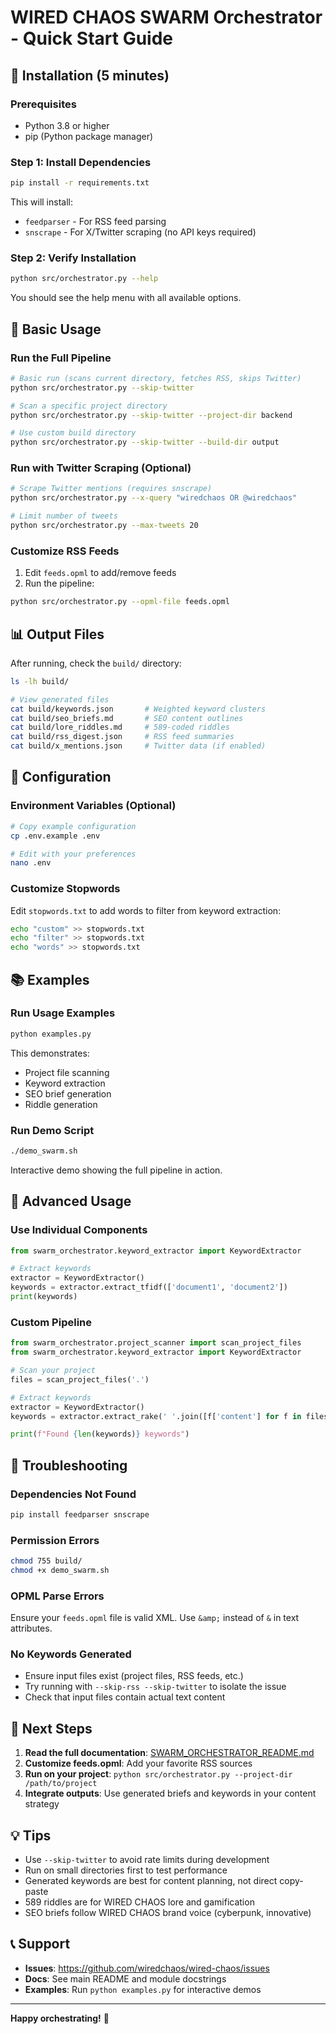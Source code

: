 # WIRED CHAOS SWARM Orchestrator - Quick Start Guide

## 🚀 Installation (5 minutes)

### Prerequisites
- Python 3.8 or higher
- pip (Python package manager)

### Step 1: Install Dependencies

```bash
pip install -r requirements.txt
```

This will install:
- `feedparser` - For RSS feed parsing
- `snscrape` - For X/Twitter scraping (no API keys required)

### Step 2: Verify Installation

```bash
python src/orchestrator.py --help
```

You should see the help menu with all available options.

## 🎯 Basic Usage

### Run the Full Pipeline

```bash
# Basic run (scans current directory, fetches RSS, skips Twitter)
python src/orchestrator.py --skip-twitter

# Scan a specific project directory
python src/orchestrator.py --skip-twitter --project-dir backend

# Use custom build directory
python src/orchestrator.py --skip-twitter --build-dir output
```

### Run with Twitter Scraping (Optional)

```bash
# Scrape Twitter mentions (requires snscrape)
python src/orchestrator.py --x-query "wiredchaos OR @wiredchaos"

# Limit number of tweets
python src/orchestrator.py --max-tweets 20
```

### Customize RSS Feeds

1. Edit `feeds.opml` to add/remove feeds
2. Run the pipeline:

```bash
python src/orchestrator.py --opml-file feeds.opml
```

## 📊 Output Files

After running, check the `build/` directory:

```bash
ls -lh build/

# View generated files
cat build/keywords.json       # Weighted keyword clusters
cat build/seo_briefs.md       # SEO content outlines
cat build/lore_riddles.md     # 589-coded riddles
cat build/rss_digest.json     # RSS feed summaries
cat build/x_mentions.json     # Twitter data (if enabled)
```

## 🔧 Configuration

### Environment Variables (Optional)

```bash
# Copy example configuration
cp .env.example .env

# Edit with your preferences
nano .env
```

### Customize Stopwords

Edit `stopwords.txt` to add words to filter from keyword extraction:

```bash
echo "custom" >> stopwords.txt
echo "filter" >> stopwords.txt
echo "words" >> stopwords.txt
```

## 📚 Examples

### Run Usage Examples

```bash
python examples.py
```

This demonstrates:
- Project file scanning
- Keyword extraction
- SEO brief generation
- Riddle generation

### Run Demo Script

```bash
./demo_swarm.sh
```

Interactive demo showing the full pipeline in action.

## 🎨 Advanced Usage

### Use Individual Components

```python
from swarm_orchestrator.keyword_extractor import KeywordExtractor

# Extract keywords
extractor = KeywordExtractor()
keywords = extractor.extract_tfidf(['document1', 'document2'])
print(keywords)
```

### Custom Pipeline

```python
from swarm_orchestrator.project_scanner import scan_project_files
from swarm_orchestrator.keyword_extractor import KeywordExtractor

# Scan your project
files = scan_project_files('.')

# Extract keywords
extractor = KeywordExtractor()
keywords = extractor.extract_rake(' '.join([f['content'] for f in files['files']]))

print(f"Found {len(keywords)} keywords")
```

## 🐛 Troubleshooting

### Dependencies Not Found

```bash
pip install feedparser snscrape
```

### Permission Errors

```bash
chmod 755 build/
chmod +x demo_swarm.sh
```

### OPML Parse Errors

Ensure your `feeds.opml` file is valid XML. Use `&amp;` instead of `&` in text attributes.

### No Keywords Generated

- Ensure input files exist (project files, RSS feeds, etc.)
- Try running with `--skip-rss --skip-twitter` to isolate the issue
- Check that input files contain actual text content

## 🔗 Next Steps

1. **Read the full documentation**: [SWARM_ORCHESTRATOR_README.md](SWARM_ORCHESTRATOR_README.md)
2. **Customize feeds.opml**: Add your favorite RSS sources
3. **Run on your project**: `python src/orchestrator.py --project-dir /path/to/project`
4. **Integrate outputs**: Use generated briefs and keywords in your content strategy

## 💡 Tips

- Use `--skip-twitter` to avoid rate limits during development
- Run on small directories first to test performance
- Generated keywords are best for content planning, not direct copy-paste
- 589 riddles are for WIRED CHAOS lore and gamification
- SEO briefs follow WIRED CHAOS brand voice (cyberpunk, innovative)

## 📞 Support

- **Issues**: https://github.com/wiredchaos/wired-chaos/issues
- **Docs**: See main README and module docstrings
- **Examples**: Run `python examples.py` for interactive demos

---

**Happy orchestrating!** 🚀
